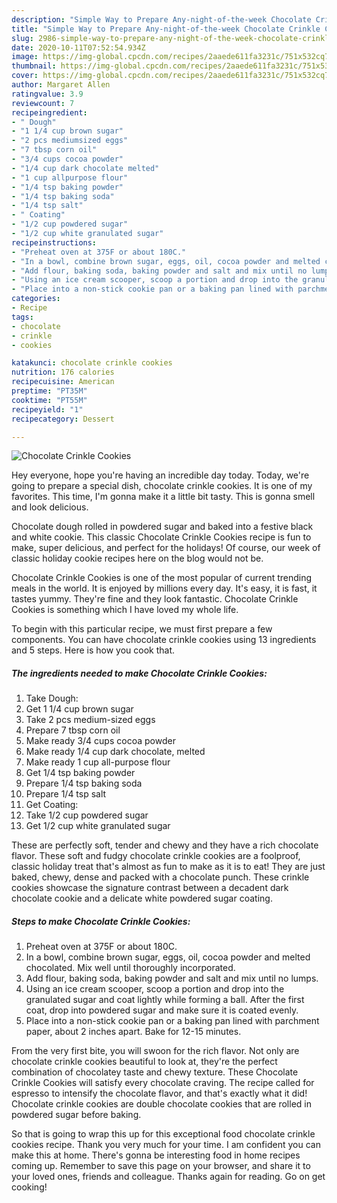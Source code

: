 ```yaml
---
description: "Simple Way to Prepare Any-night-of-the-week Chocolate Crinkle Cookies"
title: "Simple Way to Prepare Any-night-of-the-week Chocolate Crinkle Cookies"
slug: 2986-simple-way-to-prepare-any-night-of-the-week-chocolate-crinkle-cookies
date: 2020-10-11T07:52:54.934Z
image: https://img-global.cpcdn.com/recipes/2aaede611fa3231c/751x532cq70/chocolate-crinkle-cookies-recipe-main-photo.jpg
thumbnail: https://img-global.cpcdn.com/recipes/2aaede611fa3231c/751x532cq70/chocolate-crinkle-cookies-recipe-main-photo.jpg
cover: https://img-global.cpcdn.com/recipes/2aaede611fa3231c/751x532cq70/chocolate-crinkle-cookies-recipe-main-photo.jpg
author: Margaret Allen
ratingvalue: 3.9
reviewcount: 7
recipeingredient:
- " Dough"
- "1 1/4 cup brown sugar"
- "2 pcs mediumsized eggs"
- "7 tbsp corn oil"
- "3/4 cups cocoa powder"
- "1/4 cup dark chocolate melted"
- "1 cup allpurpose flour"
- "1/4 tsp baking powder"
- "1/4 tsp baking soda"
- "1/4 tsp salt"
- " Coating"
- "1/2 cup powdered sugar"
- "1/2 cup white granulated sugar"
recipeinstructions:
- "Preheat oven at 375F or about 180C."
- "In a bowl, combine brown sugar, eggs, oil, cocoa powder and melted chocolated. Mix well until thoroughly incorporated."
- "Add flour, baking soda, baking powder and salt and mix until no lumps."
- "Using an ice cream scooper, scoop a portion and drop into the granulated sugar and coat lightly while forming a ball. After the first coat, drop into powdered sugar and make sure it is coated evenly."
- "Place into a non-stick cookie pan or a baking pan lined with parchment paper, about 2 inches apart. Bake for 12-15 minutes."
categories:
- Recipe
tags:
- chocolate
- crinkle
- cookies

katakunci: chocolate crinkle cookies 
nutrition: 176 calories
recipecuisine: American
preptime: "PT35M"
cooktime: "PT55M"
recipeyield: "1"
recipecategory: Dessert

---
```



![Chocolate Crinkle Cookies](https://img-global.cpcdn.com/recipes/2aaede611fa3231c/751x532cq70/chocolate-crinkle-cookies-recipe-main-photo.jpg)

Hey everyone, hope you're having an incredible day today. Today, we're going to prepare a special dish, chocolate crinkle cookies. It is one of my favorites. This time, I'm gonna make it a little bit tasty. This is gonna smell and look delicious.

Chocolate dough rolled in powdered sugar and baked into a festive black and white cookie. This classic Chocolate Crinkle Cookies recipe is fun to make, super delicious, and perfect for the holidays! Of course, our week of classic holiday cookie recipes here on the blog would not be.

Chocolate Crinkle Cookies is one of the most popular of current trending meals in the world. It is enjoyed by millions every day. It's easy, it is fast, it tastes yummy. They're fine and they look fantastic. Chocolate Crinkle Cookies is something which I have loved my whole life.


To begin with this particular recipe, we must first prepare a few components. You can have chocolate crinkle cookies using 13 ingredients and 5 steps. Here is how you cook that.

<!--inarticleads1-->

##### The ingredients needed to make Chocolate Crinkle Cookies:

1. Take  Dough:
1. Get 1 1/4 cup brown sugar
1. Take 2 pcs medium-sized eggs
1. Prepare 7 tbsp corn oil
1. Make ready 3/4 cups cocoa powder
1. Make ready 1/4 cup dark chocolate, melted
1. Make ready 1 cup all-purpose flour
1. Get 1/4 tsp baking powder
1. Prepare 1/4 tsp baking soda
1. Prepare 1/4 tsp salt
1. Get  Coating:
1. Take 1/2 cup powdered sugar
1. Get 1/2 cup white granulated sugar


These are perfectly soft, tender and chewy and they have a rich chocolate flavor. These soft and fudgy chocolate crinkle cookies are a foolproof, classic holiday treat that&#39;s almost as fun to make as it is to eat! They are just baked, chewy, dense and packed with a chocolate punch. These crinkle cookies showcase the signature contrast between a decadent dark chocolate cookie and a delicate white powdered sugar coating. 

<!--inarticleads2-->

##### Steps to make Chocolate Crinkle Cookies:

1. Preheat oven at 375F or about 180C.
1. In a bowl, combine brown sugar, eggs, oil, cocoa powder and melted chocolated. Mix well until thoroughly incorporated.
1. Add flour, baking soda, baking powder and salt and mix until no lumps.
1. Using an ice cream scooper, scoop a portion and drop into the granulated sugar and coat lightly while forming a ball. After the first coat, drop into powdered sugar and make sure it is coated evenly.
1. Place into a non-stick cookie pan or a baking pan lined with parchment paper, about 2 inches apart. Bake for 12-15 minutes.


From the very first bite, you will swoon for the rich flavor. Not only are chocolate crinkle cookies beautiful to look at, they&#39;re the perfect combination of chocolatey taste and chewy texture. These Chocolate Crinkle Cookies will satisfy every chocolate craving. The recipe called for espresso to intensify the chocolate flavor, and that&#39;s exactly what it did! Chocolate crinkle cookies are double chocolate cookies that are rolled in powdered sugar before baking. 

So that is going to wrap this up for this exceptional food chocolate crinkle cookies recipe. Thank you very much for your time. I am confident you can make this at home. There's gonna be interesting food in home recipes coming up. Remember to save this page on your browser, and share it to your loved ones, friends and colleague. Thanks again for reading. Go on get cooking!
